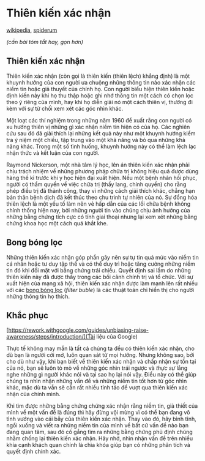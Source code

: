 # Thiên kiến xác nhận

[wikipedia](https://vi.wikipedia.org/wiki/Thi%C3%AAn_ki%E1%BA%BFn_x%C3%A1c_nh%E1%BA%ADn), [spiderum](https://spiderum.com/bai-dang/Thien-kien-xac-nhan-Nguyen-nhan-cho-nhung-quyet-dinh-sai-lam-ban-hay-mac-phai-trong-cuoc-song-7wu)

*(cần bài tóm tắt hay, gọn hơn)*

## Thiên kiến xác nhận

Thiên kiến xác nhận (còn gọi là thiên kiến (thiên lệch) khẳng định) là một khuynh hướng của con người ưa chuộng những thông tin nào xác nhận các niềm tin hoặc giả thuyết của chính họ. Con người biểu hiện thiên kiến hoặc định kiến này khi họ thu thập hoặc ghi nhớ thông tin một cách có chọn lọc theo ý riêng của mình, hay khi họ diễn giải nó một cách thiên vị, thường đi kèm với sự từ chối xem xét các góc nhìn khác.

Một loạt các thí nghiệm trong những năm 1960 đề xuất rằng con người có xu hướng thiên vị những gì xác nhận niềm tin hiện có của họ. Các nghiên cứu sau đó đã giải thích lại những kết quả này như một khuynh hướng kiểm tra ý niệm một chiều, tập trung vào một khả năng và bỏ qua những khả năng khác. Trong một số tình huống, khuynh hướng này có thể làm lệch lạc nhận thức và kết luận của con người.

Raymond Nickerson, một nhà tâm lý học, lên án thiên kiến xác nhận phải chịu trách nhiệm về những phương pháp chữa trị không hiệu quả được dùng hàng thế kỉ trước khi y học hiện đại xuất hiện. Nếu một bệnh nhân hồi phục, người có thẩm quyền về việc chữa trị (thầy lang, chính quyền) cho rằng phép điều trị đã thành công, thay vì những cách giải thích khác, chẳng hạn bản thân bệnh dịch đã kết thúc theo chu trình tự nhiên của nó. Sự đồng hóa thiên lệch là một yếu tố làm nên vẻ hấp dẫn của các lối chữa bệnh không chính thống hiện nay, bởi những người tin vào chúng chịu ảnh hưởng của những bằng chứng tích cực có tính giai thoại nhưng lại xem xét những bằng chứng khoa học một cách quá khắt khe.

## Bong bóng lọc

Những thiên kiến ​​xác nhận góp phần gây nên sự tự tin quá mức vào niềm tin cá nhân hoặc tư duy tập thể và có thể duy trì hoặc tăng cường những niềm tin đó khi đối mặt với bằng chứng trái chiều. Quyết định sai lầm do những thiên kiến này ​​đã được thấy trong các bối cảnh chính trị và tổ chức. Với sự xuất hiện của mạng xã hội, thiên kiến xác nhận được làm mạnh lên rất nhiều với các [bong bóng lọc](https://www.youtube.com/watch?v=B8ofWFx525s) (*filter buble*) là các thuật toán chỉ hiển thị cho người những thông tin họ thích.

## Khắc phục

[https://rework.withgoogle.com/guides/unbiasing-raise-awareness/steps/introduction/](Tài liệu của Google)

Thực tế không may mắn là tất cả chúng ta đều có thiên kiến xác nhận, cho dù bạn là người cởi mở, luôn quan sát từ mọi hướng. Nhưng không sao, bởi cho dù như vậy, khi bạn biết về thiên kiến xác nhận và chấp nhận sự tồn tại của nó, bạn sẽ luôn tò mò về những góc nhìn trái ngược và *thực sự* lắng nghe những gì người khác nói và tại sao họ lại nói vậy. Điều này có thể giúp chúng ta nhìn nhận những vấn đề và những niềm tin tốt hơn từ góc nhìn khác, mặc dù ta vẫn sẽ cần rất nhiều tỉnh táo để vượt qua thiên kiến xác nhận của chính mình.

Khi tìm được những bằng chứng chứng xác nhận rằng niềm tin, giả thiết của mình về một vấn đề là đúng thì hãy đừng vội mừng vì có thể bạn đang vô tình vướng vào cái bẫy của thiên kiến xác nhận. Thay vào đó, hãy bình tĩnh, ngồi xuống và viết ra những niềm tin của mình về bất cứ vấn đề nào bạn đang quan tâm, sau đó cố gắng tìm ra những bằng chứng phủ định chúng nhằm chống lại thiên kiến xác nhận. Hãy nhớ, nhìn nhận vấn đề trên nhiều khía cạnh khách quan chính là chìa khóa giúp bạn có những phân tích và quyết định chính xác.
